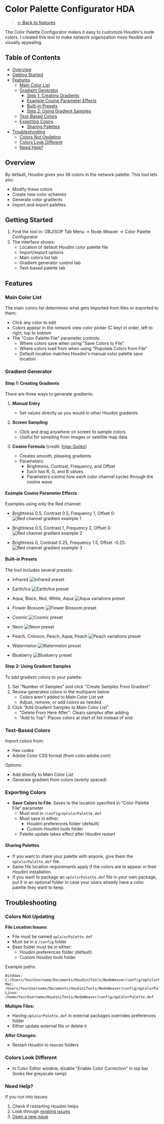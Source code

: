 <!-- omit in toc -->
# Color Palette Configurator HDA

> [← Back to features](./README.md)

The Color Palette Configurator makes it easy to customize Houdini's node colors. I created this tool to make network organization more flexible and visually appealing.

<!-- omit in toc -->
## Table of Contents
- [Overview](#overview)
- [Getting Started](#getting-started)
- [Features](#features)
  - [Main Color List](#main-color-list)
  - [Gradient Generator](#gradient-generator)
    - [Step 1: Creating Gradients](#step-1-creating-gradients)
    - [Example Cosine Parameter Effects](#example-cosine-parameter-effects)
    - [Built-in Presets](#built-in-presets)
    - [Step 2: Using Gradient Samples](#step-2-using-gradient-samples)
  - [Text-Based Colors](#text-based-colors)
  - [Exporting Colors](#exporting-colors)
    - [Sharing Palettes](#sharing-palettes)
- [Troubleshooting](#troubleshooting)
  - [Colors Not Updating](#colors-not-updating)
  - [Colors Look Different](#colors-look-different)
  - [Need Help?](#need-help)

## Overview

By default, Houdini gives you 36 colors in the network palette. This tool lets you:
- Modify these colors
- Create new color schemes
- Generate color gradients
- Import and export palettes

## Getting Started

1. Find the tool in: OBJ/SOP Tab Menu → Node Weaver → Color Palette Configurator
2. The interface shows:
   - Location of default Houdini color palette file
   - Import/export options
   - Main colors list tab
   - Gradient generator control tab
   - Text-based palette tab

## Features

### Main Color List

The main colors list determines what gets imported from files or exported to them:
- Click any color to edit
- Colors appear in the network view color picker (C key) in order, left to right, top to bottom
- The "Color Palette File" parameter controls:
  - Where colors save when using "Save Colors to File"
  - Where colors load from when using "Populate Colors from File"
  - Default location matches Houdini's manual color palette save location

### Gradient Generator

#### Step 1: Creating Gradients

There are three ways to generate gradients:

1. **Manual Entry**
   - Set values directly as you would in other Houdini gradients

2. **Screen Sampling**
   - Click and drag anywhere on screen to sample colors
   - Useful for sampling from images or satellite map data

3. **Cosine Formula** (credit: [Inigo Quilez](https://iquilezles.org/articles/palettes/))
   - Creates smooth, pleasing gradients
   - Parameters:
     - Brightness, Contrast, Frequency, and Offset
     - Each has R, G, and B values
     - Parameters control how each color channel cycles through the cosine wave

#### Example Cosine Parameter Effects
Examples using only the Red channel:

- Brightness 0.5, Contrast 0.5, Frequency 1, Offset 0:
  ![Red channel gradient example 1](images/gradient_red_1.png)

- Brightness 0.5, Contrast 1, Frequency 2, Offset 0:
  ![Red channel gradient example 2](images/gradient_red_2.png)

- Brightness 0, Contrast 0.25, Frequency 1.5, Offset -0.25:
  ![Red channel gradient example 3](images/gradient_red_3.png)

#### Built-in Presets

The tool includes several presets:

- Infrared
  ![Infrared preset](images/preset_infrared.png)

- Earth/Ice
  ![Earth/Ice preset](images/preset_earth_ice.png)

- Aqua, Black, Red, White, Aqua
  ![Aqua variations preset](images/preset_aqua.png)

- Flower Blossom
  ![Flower Blossom preset](images/preset_flower.png)

- Cosmic
  ![Cosmic preset](images/preset_cosmic.png)

- Neon
  ![Neon preset](images/preset_neon.png)

- Peach, Crimson, Peach, Aqua, Peach
  ![Peach variations preset](images/preset_peach.png)

- Watermelon
  ![Watermelon preset](images/preset_watermelon.png)

- Blueberry
  ![Blueberry preset](images/preset_blueberry.png)

#### Step 2: Using Gradient Samples

To add gradient colors to your palette:

1. Set "Number of Samples" and click "Create Samples From Gradient"
2. Review generated colors in the multiparm below
   - Colors aren't added to Main Color List yet
   - Adjust, remove, or add colors as needed
3. Click "Add Gradient Samples to Main Color List"
   - "Delete From Here After": Clears samples after adding
   - "Add to Top": Places colors at start of list instead of end

### Text-Based Colors

Import colors from:
- Hex codes
- Adobe Color CSS format (from color.adobe.com)

Options:
- Add directly to Main Color List
- Generate gradient from colors (evenly spaced)

### Exporting Colors

- **Save Colors to File**: Saves to the location specified in "Color Palette File" parameter
  - Must end in `/config/opColorPalette.def`
  - Must save in either:
    - Houdini preferences folder (default)
    - Custom Houdini tools folder
  - Palette update takes effect after Houdini restart

#### Sharing Palettes
- If you want to share your palette with anyone, give them the `opColorPalette.def` file.
- Same file location requirements apply if the colors are to appear in their Houdini installation.
- If you want to package an `opColorPalette.def` file in your own package, put it in an optional folder in case your users already have a color palette they want to keep.

## Troubleshooting

### Colors Not Updating

**File Location Issues:**
- File must be named `opColorPalette.def`
- Must be in a `/config` folder
- Base folder must be in either:
  - Houdini preferences folder (default)
  - Custom Houdini tools folder

Example paths:
```
Windows: C:/Users/YourUsername/Documents/HoudiniTools/NodeWeaver/config/opColorPalette.def
Mac: /Users/YourUsername/Documents/HoudiniTools/NodeWeaver/config/opColorPalette.def
Linux: /home/YourUsername/HoudiniTools/NodeWeaver/config/opColorPalette.def
```

**Multiple Files:**
- Having `opColorPalette.def` in external packages overrides preferences folder
- Either update external file or delete it

**After Changes:**
- Restart Houdini to rescan folders

### Colors Look Different
- In Color Editor window, disable "Enable Color Correction" in top bar (looks like greyscale ramp)

### Need Help?
If you run into issues:
1. Check if restarting Houdini helps
2. Look through [existing issues](https://github.com/EJaworenko/Node-Weaver/issues)
3. [Open a new issue](https://github.com/EJaworenko/Node-Weaver/issues/new)
